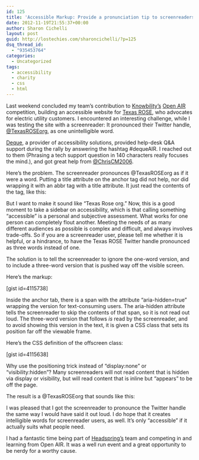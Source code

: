 ```yaml
---
id: 125
title: 'Accessible Markup: Provide a pronunciation tip to screenreaders'
date: 2012-11-19T21:55:37+00:00
author: Sharon Cichelli
layout: post
guid: http://lostechies.com/sharoncichelli/?p=125
dsq_thread_id:
  - "935453764"
categories:
  - Uncategorized
tags:
  - accessibility
  - charity
  - css
  - html
---
```

Last weekend concluded my team&#8217;s contribution to [Knowbility&#8217;s](http://www.knowbility.org/) [Open AIR](http://www.knowbility.org/v/open-air/) competition, building an accessible website for [Texas ROSE](http://www.texasrose.org/), who advocates for electric utility customers. I encountered an interesting challenge, while I was testing the site with a screenreader: It pronounced their Twitter handle, [@TexasROSEorg](http://twitter.com/texasroseorg), as one unintelligible word.

[Deque](http://www.deque.com/), a provider of accessibility solutions, provided help-desk Q&A support during the rally by answering the hashtag #dequeAIR. I reached out to them (Phrasing a tech support question in 140 characters really focuses the mind.), and got great help from [@ChrisCM2006](http://twitter.com/chriscm2006/).

Here&#8217;s the problem. The screenreader pronounces @TexasROSEorg as if it were a word. Putting a title attribute on the anchor tag did not help, nor did wrapping it with an abbr tag with a title attribute. It just read the contents of the tag, like this:



But I want to make it sound like &#8220;Texas Rose org.&#8221; Now, this is a good moment to take a sidebar on accessibility, which is that calling something &#8220;accessible&#8221; is a personal and subjective assessment. What works for one person can completely flout another. Meeting the needs of as many different audiences as possible is complex and difficult, and always involves trade-offs. So if you are a screenreader user, please tell me whether it is helpful, or a hindrance, to have the Texas ROSE Twitter handle pronounced as three words instead of one.

The solution is to tell the screenreader to ignore the one-word version, and to include a three-word version that is pushed way off the visible screen.

Here&#8217;s the markup:
  
[gist id=4115738]

Inside the anchor tab, there is a span with the attribute &#8220;aria-hidden=true&#8221; wrapping the version for text-consuming users. The aria-hidden attribute tells the screenreader to skip the contents of that span, so it is not read out loud. The three-word version that follows _is_ read by the screenreader, and to avoid showing this version in the text, it is given a CSS class that sets its position far off the viewable frame.

Here&#8217;s the CSS definition of the offscreen class:
  
[gist id=4115638]

Why use the positioning trick instead of &#8220;display:none&#8221; or &#8220;visibility:hidden&#8221;? Many screenreaders will not read content that is hidden via display or visibility, but will read content that is inline but &#8220;appears&#8221; to be off the page.

The result is a <span aria-hidden="true">@TexasROSEorg</span><span style="position:absolute; left:-10000px; top:auto; width:1px; height:1px; overflow:hidden;">Texas ROSE org</span> that sounds like this:



I was pleased that I got the screenreader to pronounce the Twitter handle the same way I would have said it out loud. I do hope that it creates intelligible words for screenreader users, as well. It&#8217;s only &#8220;accessible&#8221; if it actually suits what people need.

I had a fantastic time being part of [Headspring&#8217;s](http://www.headspring.com/) team and competing in and learning from Open AIR. It was a well run event and a great opportunity to be nerdy for a worthy cause.